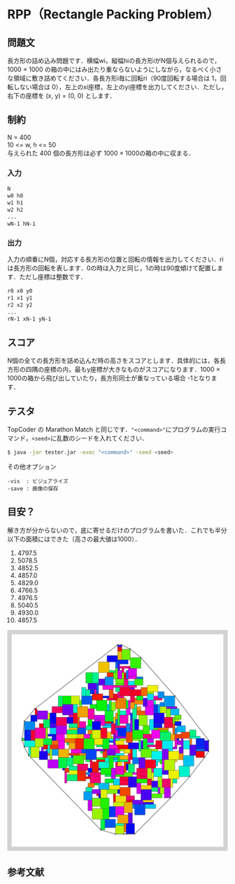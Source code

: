 # RPP（Rectangle Packing Problem）

## 問題文
長方形の詰め込み問題です．横幅wi，縦幅hiの長方形iがN個与えられるので，1000 × 1000 の箱の中にはみ出たり重ならないようにしながら，なるべく小さな領域に敷き詰めてください．各長方形i毎に回転ri（90度回転する場合は 1，回転しない場合は 0），左上のxi座標，左上のyi座標を出力してください．ただし，右下の座標を (x, y) = (0, 0) とします．


## 制約
N = 400  
10 <= w, h <= 50  
与えられた 400 個の長方形は必ず 1000 × 1000の箱の中に収まる．

### 入力
```
N
w0 h0
w1 h1
w2 h2
...
wN-1 hN-1
```

### 出力
入力の順番にN個，対応する長方形の位置と回転の情報を出力してください．ri は長方形の回転を表します．0の時は入力と同じ，1の時は90度傾けて配置します．ただし座標は整数です．
```
r0 x0 y0
r1 x1 y1
r2 x2 y2
...
rN-1 xN-1 yN-1
```

## スコア
N個の全ての長方形を詰め込んだ時の高さをスコアとします．具体的には，各長方形の四隅の座標の内，最もy座標が大きなものがスコアになります．1000 × 1000の箱から飛び出していたり，長方形同士が重なっている場合 -1となります．

## テスタ
TopCoder の Marathon Match と同じです．```"<command>"```にプログラムの実行コマンド，```<seed>```に乱数のシードを入れてください．
```sh
$ java -jar tester.jar -exec "<command>" -seed <seed>
```
その他オプション
```
-vis  : ビジュアライズ
-save : 画像の保存
```

## 目安？
解き方が分からないので，底に寄せるだけのプログラムを書いた．これでも半分以下の面積にはできた（高さの最大値は1000）．

1)  4797.5
2)  5078.5
3)  4852.5
4)  4857.0
5)  4829.0
6)  4766.5
7)  4976.5
8)  5040.5
9)  4930.0
10) 4857.5  
  
![1.png](image/1.png)

##  参考文献
